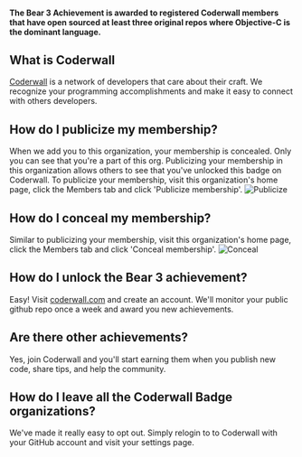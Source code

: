 #### The Bear 3 Achievement is awarded to registered Coderwall members that have open sourced at least three original repos where Objective-C is the dominant language.

## What is Coderwall

[Coderwall](https://coderwall.com/gh) is a network of developers that care about their craft. We recognize your programming accomplishments and make it easy to connect with others developers.

## How do I publicize my membership?

When we add you to this organization, your membership is concealed. Only you can see that you're a part of this org. Publicizing your membership in this organization allows others to see that you've unlocked this badge on Coderwall. To publicize your membership, visit this organization's home page, click the Members tab and click 'Publicize membership'.
![Publicize](http://f.cl.ly/items/2v0K0i062p0u231Z1z1s/publicize.jpeg)

## How do I conceal my membership?

Similar to publicizing your membership, visit this organization's home page, click the Members tab and click 'Conceal membership'.
![Conceal](http://f.cl.ly/items/0A1p3b3t1X3a0n2q2j3O/conceal.jpeg)

## How do I unlock the Bear 3 achievement?

Easy! Visit [coderwall.com](https://coderwall.com/gh) and create an account. We'll monitor your public github repo once a week and award you new achievements.

## Are there other achievements?

Yes, join Coderwall and you'll start earning them when you publish new code, share tips, and help the community.

## How do I leave all the Coderwall Badge organizations?

We've made it really easy to opt out. Simply relogin to to Coderwall with your GitHub account and visit your settings page.
